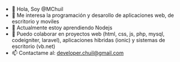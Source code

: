 - 👋 Hola, Soy @MChuil
- 👀 Me interesa la programación y desarollo de aplicaciones web, de escritorio y moviles
- 🌱 Actualmente estoy aprendiendo Nodejs
- 💞️ Puedo colaborar en proyectos web (html, css, js, php, mysql, codeigniter, laravel), aplicaciones hibridas (ionic) y sistemas de escritorio (vb.net)
- 📫 Contactame al: developer.chuil@gmail.com

<!---
MChuil/MChuil is a ✨ special ✨ repository because its `README.md` (this file) appears on your GitHub profile.
You can click the Preview link to take a look at your changes.
--->
